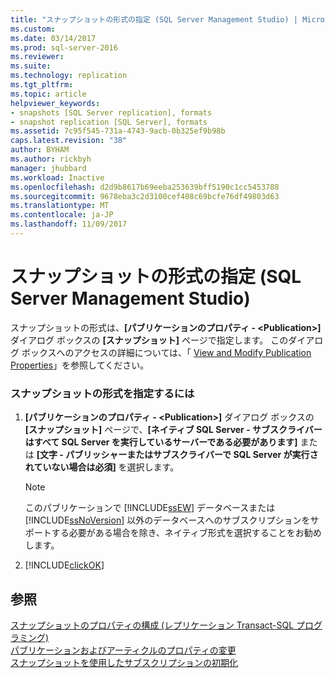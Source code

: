 ```yaml
---
title: "スナップショットの形式の指定 (SQL Server Management Studio) | Microsoft Docs"
ms.custom: 
ms.date: 03/14/2017
ms.prod: sql-server-2016
ms.reviewer: 
ms.suite: 
ms.technology: replication
ms.tgt_pltfrm: 
ms.topic: article
helpviewer_keywords:
- snapshots [SQL Server replication], formats
- snapshot replication [SQL Server], formats
ms.assetid: 7c95f545-731a-4743-9acb-0b325ef9b98b
caps.latest.revision: "38"
author: BYHAM
ms.author: rickbyh
manager: jhubbard
ms.workload: Inactive
ms.openlocfilehash: d2d9b8617b69eeba253639bff5190c1cc5453788
ms.sourcegitcommit: 9678eba3c2d3100cef408c69bcfe76df49803d63
ms.translationtype: MT
ms.contentlocale: ja-JP
ms.lasthandoff: 11/09/2017
---
```

# <a name="specify-snapshot-format-sql-server-management-studio"></a>スナップショットの形式の指定 (SQL Server Management Studio)
  スナップショットの形式は、**[パブリケーションのプロパティ - \<Publication>]** ダイアログ ボックスの **[スナップショット]** ページで指定します。 このダイアログ ボックスへのアクセスの詳細については、「 [View and Modify Publication Properties](../../../relational-databases/replication/publish/view-and-modify-publication-properties.md)」を参照してください。  
  
### <a name="to-specify-snapshot-format"></a>スナップショットの形式を指定するには  
  
1.  **[パブリケーションのプロパティ - \<Publication>]** ダイアログ ボックスの **[スナップショット]** ページで、**[ネイティブ SQL Server - サブスクライバーはすべて SQL Server を実行しているサーバーである必要があります]** または **[文字 - パブリッシャーまたはサブスクライバーで SQL Server が実行されていない場合は必須]** を選択します。  
  
    > [!NOTE]  
    >  このパブリケーションで [!INCLUDE[ssEW](../../../includes/ssew-md.md)] データベースまたは[!INCLUDE[ssNoVersion](../../../includes/ssnoversion-md.md)] 以外のデータベースへのサブスクリプションをサポートする必要がある場合を除き、ネイティブ形式を選択することをお勧めします。  
  
2.  [!INCLUDE[clickOK](../../../includes/clickok-md.md)]  
  
## <a name="see-also"></a>参照  
 [スナップショットのプロパティの構成 &#40;レプリケーション Transact-SQL プログラミング&#41;](../../../relational-databases/replication/publish/configure-snapshot-properties-replication-transact-sql-programming.md)   
 [パブリケーションおよびアーティクルのプロパティの変更](../../../relational-databases/replication/publish/change-publication-and-article-properties.md)   
 [スナップショットを使用したサブスクリプションの初期化](../../../relational-databases/replication/initialize-a-subscription-with-a-snapshot.md)  
  
  
